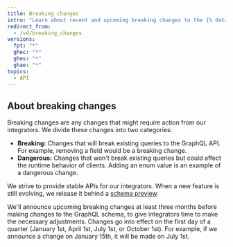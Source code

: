 ```yaml
---
title: Breaking changes
intro: "Learn about recent and upcoming breaking changes to the {% data variables.product.prodname_dotcom %} GraphQL API."
redirect_from:
  - /v4/breaking_changes
versions:
  fpt: "*"
  ghec: "*"
  ghes: "*"
  ghae: "*"
topics:
  - API
---
```


## About breaking changes

Breaking changes are any changes that might require action from our integrators. We divide these changes into two categories:

- **Breaking:** Changes that will break existing queries to the GraphQL API. For example, removing a field would be a breaking change.
- **Dangerous:** Changes that won't break existing queries but could affect the runtime behavior of clients. Adding an enum value is an example of a dangerous change.

We strive to provide stable APIs for our integrators. When a new feature is still evolving, we release it behind a [schema preview](/graphql/overview/schema-previews).

We'll announce upcoming breaking changes at least three months before making changes to the GraphQL schema, to give integrators time to make the necessary adjustments. Changes go into effect on the first day of a quarter (January 1st, April 1st, July 1st, or October 1st). For example, if we announce a change on January 15th, it will be made on July 1st.

